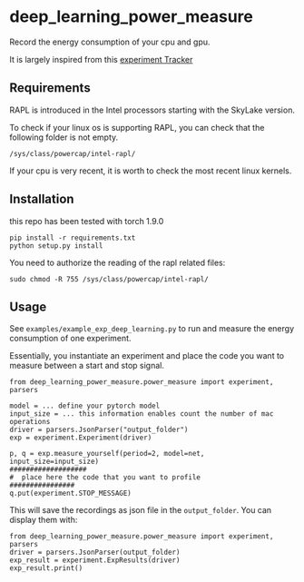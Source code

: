 # deep_learning_power_measure

Record the energy consumption of your cpu and gpu. 

It is largely inspired from this [experiment Tracker](https://github.com/Breakend/experiment-impact-tracker) 

## Requirements

RAPL is introduced in the Intel processors starting with the SkyLake version. 

To check if your linux os is supporting RAPL, you can check that the following folder is not empty.
```
/sys/class/powercap/intel-rapl/
```

If your cpu is very recent, it is worth to check the most recent linux kernels.

## Installation

this repo has been tested with torch 1.9.0
```
pip install -r requirements.txt
python setup.py install
```

You need to authorize the reading of the rapl related files: 
```
sudo chmod -R 755 /sys/class/powercap/intel-rapl/
```

## Usage

See `examples/example_exp_deep_learning.py` to run and measure the energy consumption of one experiment. 

Essentially, you instantiate an experiment and place the code you want to measure between a start and stop signal.

```
from deep_learning_power_measure.power_measure import experiment, parsers

model = ... define your pytorch model
input_size = ... this information enables count the number of mac operations
driver = parsers.JsonParser("output_folder")
exp = experiment.Experiment(driver)

p, q = exp.measure_yourself(period=2, model=net, input_size=input_size)
###################
#  place here the code that you want to profile
################
q.put(experiment.STOP_MESSAGE)

``` 

This will save the recordings as json file in the `output_folder`. You can display them with: 

```
from deep_learning_power_measure.power_measure import experiment, parsers
driver = parsers.JsonParser(output_folder)
exp_result = experiment.ExpResults(driver)
exp_result.print()
``` 
